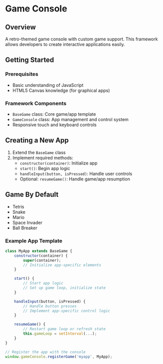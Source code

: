 # Game Console

## Overview
A retro-themed game console with custom game support. This framework allows developers to create interactive applications easily.

## Getting Started

### Prerequisites
- Basic understanding of JavaScript
- HTML5 Canvas knowledge (for graphical apps)

### Framework Components
- `BaseGame` class: Core game/app template
- `GameConsole` class: App management and control system
- Responsive touch and keyboard controls

## Creating a New App

1. Extend the `BaseGame` class
2. Implement required methods:
   - `constructor(container)`: Initialize app
   - `start()`: Begin app logic
   - `handleInput(button, isPressed)`: Handle user controls
   - Optional: `resumeGame()`: Handle game/app resumption

## Game By Default
- Tetris
- Snake 
- Mario
- Space Invader
- Ball Breaker


### Example App Template

```javascript
class MyApp extends BaseGame {
    constructor(container) {
        super(container);
        // Initialize app-specific elements
    }

    start() {
        // Start app logic
        // Set up game loop, initialize state
    }

    handleInput(button, isPressed) {
        // Handle button presses
        // Implement app-specific control logic
    }

    resumeGame() {
        // Restart game loop or refresh state
        this.gameLoop = setInterval(...);
    }
}

// Register the app with the console
window.gameConsole.registerGame('myapp', MyApp);




